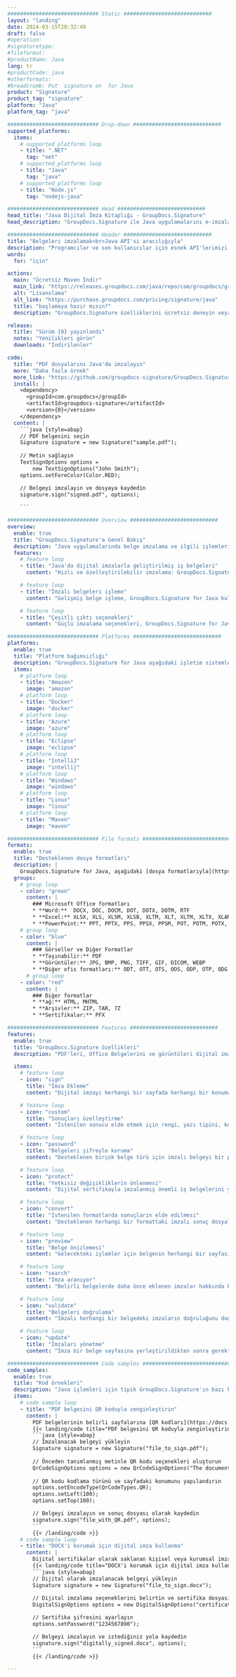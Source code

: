 ```yaml
---
############################# Static ############################
layout: "landing"
date: 2024-03-15T20:32:49
draft: false
#operation: 
#signaturetype: 
#fileformat: 
#productName: Java
lang: tr
#productCode: java
#otherformats: 
#breadcrumb: Put  signature on  for Java
product: "Signature"
product_tag: "signature"
platform: "Java"
platform_tag: "java"

############################# Drop-down ############################
supported_platforms:
  items:
    # supported_platforms loop
    - title: ".NET"
      tag: "net"
    # supported_platforms loop
    - title: "Java"
      tag: "java"
    # supported_platforms loop
    - title: "Node.js"
      tag: "nodejs-java"

############################# Head ############################
head_title: "Java Dijital İmza Kitaplığı - GroupDocs.Signature"
head_description: "GroupDocs.Signature ile Java uygulamalarını e-imzalarla güçlendirin. İş belgelerini hızlı ve zahmetsizce imzalayın."

############################# Header ############################
title: "Belgeleri imzalamak<br>Java API'si aracılığıyla"
description: "Programcılar ve son kullanıcılar için esnek API'lerimizi ve uygulama tabanlı çözümlerimizi kullanarak herhangi bir platformda dijital belgeleri ve görüntüleri imzalayın."
words:
  for: "için"

actions:
  main: "Ücretsiz Maven İndir"
  main_link: "https://releases.groupdocs.com/java/repo/com/groupdocs/groupdocs-signature/"
  alt: "Lisanslama"
  alt_link: "https://purchase.groupdocs.com/pricing/signature/java"
  title: "başlamaya hazır mısın?"
  description: "GroupDocs.Signature özelliklerini ücretsiz deneyin veya lisans isteyin"

release:
  title: "Sürüm {0} yayınlandı"
  notes: "Yenilikleri görün"
  downloads: "İndirilenler"

code:
  title: "PDF dosyalarını Java'da imzalayın"
  more: "Daha fazla örnek"
  more_link: "https://github.com/groupdocs-signature/GroupDocs.Signature-for-Java"
  install: |
    <dependency>
      <groupId>com.groupdocs</groupId>
      <artifactId>groupdocs-signature</artifactId>
      <version>{0}</version>
    </dependency>
  content: |
    ```java {style=abap}  
    // PDF belgesini seçin
    Signature signature = new Signature("sample.pdf");
    
    // Metin sağlayın
    TextSignOptions options = 
        new TextSignOptions("John Smith");
    options.setForeColor(Color.RED);

    // Belgeyi imzalayın ve dosyaya kaydedin
    signature.sign("signed.pdf", options);
    
    ```

############################# Overview ############################
overview:
  enable: true
  title: "GroupDocs.Signature'a Genel Bakış"
  description: "Java uygulamalarında belge imzalama ve ilgili işlemleri gerçekleştirmek için API"
  features:
    # feature loop
    - title: "Java'da dijital imzalarla geliştirilmiş iş belgeleri"
      content: "Hızlı ve özelleştirilebilir imzalama: GroupDocs.Signature for Java, PDF'ler, resimler ve Office belgeleri için çok çeşitli dijital imza seçenekleri sunar. Metin, barkod, QR kodları, dijital sertifikalar, resimler veya gizli meta verileri kullanabilirsiniz. Belge işleme hızlı ve etkilidir."

    # feature loop
    - title: "İmzalı belgeleri işleme"
      content: "Gelişmiş belge işleme, GroupDocs.Signature for Java kullanılarak imzalanmış belgeler üzerinde güçlü işlemler içerir. Çeşitli faydalı kriterleri kullanarak iş belgelerine eklenen imzaları arayabilir ve doğrulayabilirsiniz. Ayrıca belge hakkında detaylı bilgilere ulaşabilir veya sayfalarının ön izleme görsellerini alabilirsiniz."

    # feature loop
    - title: "Çeşitli çıktı seçenekleri"
      content: "Güçlü imzalama seçenekleri, GroupDocs.Signature for Java ile imzalanan belgelerin çıktısını özelleştirmenize olanak tanır. Herhangi bir imzayı herhangi bir belge sayfasında tam olarak konumlandırabilir ve görünümünü çeşitli şekillerde yapılandırabilirsiniz. Java API, imzalanmış iş belgelerinin çok sayıda desteklenen formatta kaydedilmesini destekler ve bunların parolalarla güvenliğinin sağlanmasına yönelik seçenekler sunar."

############################# Platforms ############################
platforms:
  enable: true
  title: "Platform bağımsızlığı"
  description: "GroupDocs.Signature for Java aşağıdaki işletim sistemlerini, çerçeveleri ve paket yöneticilerini destekler"
  items:
    # platform loop
    - title: "Amazon"
      image: "amazon"
    # platform loop
    - title: "Docker"
      image: "docker"
    # platform loop
    - title: "Azure"
      image: "azure"
    # platform loop
    - title: "Eclipse"
      image: "eclipse"
    # platform loop
    - title: "IntelliJ"
      image: "intellij"
    # platform loop
    - title: "Windows"
      image: "windows"
    # platform loop
    - title: "Linux"
      image: "linux"
    # platform loop
    - title: "Maven"
      image: "maven"

############################# File formats ############################
formats:
  enable: true
  title: "Desteklenen dosya formatları"
  description: |
    GroupDocs.Signature for Java, aşağıdaki [dosya formatlarıyla](https://docs.groupdocs.com/signature/java/supported-document-formats/) yapılan işlemleri destekler.
  groups:
    # group loop
    - color: "green"
      content: |
        ### Microsoft Office formatları
        * **Word:**  DOCX, DOC, DOCM, DOT, DOTX, DOTM, RTF
        * **Excel:** XLSX, XLS, XLSM, XLSB, XLTM, XLT, XLTM, XLTX, XLAM, SXC, SpreadsheetML
        * **PowerPoint:** PPT, PPTX, PPS, PPSX, PPSM, POT, POTM, POTX, PPTM
    # group loop
    - color: "blue"
      content: |
        ### Görseller ve Diğer Formatlar
        * **Taşınabilir:** PDF
        * **Görüntüler:** JPG, BMP, PNG, TIFF, GIF, DICOM, WEBP
        * **Diğer ofis formatları:** ODT, OTT, OTS, ODS, ODP, OTP, ODG
      # group loop
    - color: "red"
      content: |
        ### Diğer formatlar
        * **ağ:** HTML, MHTML
        * **Arşivler:** ZIP, TAR, 7Z
        * **Sertifikalar:** PFX

############################# Features ############################
features:
  enable: true
  title: "GroupDocs.Signature özellikleri"
  description: "PDF'leri, Office Belgelerini ve görüntüleri dijital imzalarla imzalama"

  items:
    # feature loop
    - icon: "sign"
      title: "İmza Ekleme"
      content: "Dijital imzayı herhangi bir sayfada herhangi bir konuma tam olarak yerleştirerek, desteklenen çeşitli imza türlerini kullanarak bir belgeyi imzalayın."

    # feature loop
    - icon: "custom"
      title: "Sonuçları özelleştirme"
      content: "İstenilen sonucu elde etmek için rengi, yazı tipini, kenarlığı, döndürmeyi ve diğer özellikleri ayarlayarak imza görünümünü özelleştirin."

    # feature loop
    - icon: "password"
      title: "Belgeleri şifreyle koruma"
      content: "Desteklenen birçok belge türü için imzalı belgeyi bir parolayla koruyabilirsiniz."

    # feature loop
    - icon: "protect"
      title: "Yetkisiz değişikliklerin önlenmesi"
      content: "Dijital sertifikayla imzalanmış önemli iş belgelerini yetkisiz değişikliklere karşı koruyun."

    # feature loop
    - icon: "convert"
      title: "İstenilen formatlarda sonuçların elde edilmesi"
      content: "Desteklenen herhangi bir formattaki imzalı sonuç dosyalarını kolayca edinin. Ayrıca MS Word belgelerini zahmetsizce PDF'ye dönüştürebilirsiniz."

    # feature loop
    - icon: "preview"
      title: "Belge önizlemesi"
      content: "Gelecekteki işlemler için belgenin herhangi bir sayfasını görüntü olarak kaydedin."

    # feature loop
    - icon: "search"
      title: "İmza aranıyor"
      content: "Belirli belgelerde daha önce eklenen imzalar hakkında bilgi almak mümkündür."

    # feature loop
    - icon: "validate"
      title: "Belgeleri doğrulama"
      content: "İmzalı herhangi bir belgedeki imzaların doğruluğunu doğrulayın."

    # feature loop
    - icon: "update"
      title: "İmzaları yönetme"
      content: "İmza bir belge sayfasına yerleştirildikten sonra gerektiğinde silinebilir, taşınabilir veya güncellenebilir."

############################# Code samples ############################
code_samples:
  enable: true
  title: "Kod örnekleri"
  description: "Java işlemleri için tipik GroupDocs.Signature'ın bazı kullanım durumları"
  items:
    # code sample loop
    - title: "PDF belgesini QR koduyla zenginleştirin"
      content: |
        PDF belgelerinin belirli sayfalarına [QR kodları](https://docs.groupdocs.com/signature/java/esign-document-with-qr-code-signature/) ekleyerek iş süreçlerini geliştirmek değerli olabilir. GroupDocs.Signature for Java kullanılarak QR kodunun nasıl ekleneceğine dair bir örnek bulunmaktadır.
        {{< landing/code title="PDF belgesini QR koduyla zenginleştirin">}}
        ```java {style=abap}
        // İmzalanacak belgeyi yükleyin
        Signature signature = new Signature("file_to_sign.pdf");
        
        // Önceden tanımlanmış metinle QR kodu seçenekleri oluşturun
        QrCodeSignOptions options = new QrCodeSignOptions("The document is approved by John Smith");
        
        // QR kodu kodlama türünü ve sayfadaki konumunu yapılandırın
        options.setEncodeType(QrCodeTypes.QR);
        options.setLeft(100);
        options.setTop(100);

        // Belgeyi imzalayın ve sonuç dosyası olarak kaydedin
        signature.sign("file_with_QR.pdf", options);
        ```
        {{< /landing/code >}}
    # code sample loop
    - title: "DOCX'i korumak için dijital imza kullanma"
      content: |
        Dijital sertifikalar olarak saklanan kişisel veya kurumsal imzaları kullanarak [Bir Belgeyi Koruyun](https://docs.groupdocs.com/signature/java/esign-document-with-digital-signature/) yapabilirsiniz. Sertifika ile güvence altına alınan belgelerde imza geçersiz kılınmadan değişiklik yapılamaz.
        {{< landing/code title="DOCX'i korumak için dijital imza kullanma">}}
        ```java {style=abap}   
        // Dijital olarak imzalanacak belgeyi yükleyin
        Signature signature = new Signature("file_to_sign.docx");
        
        // Dijital imzalama seçeneklerini belirtin ve sertifika dosyasının yolunu belirtin
        DigitalSignOptions options = new DigitalSignOptions("certificate.pfx");

        // Sertifika şifresini ayarlayın
        options.setPassword("1234567890");

        // Belgeyi imzalayın ve istediğiniz yola kaydedin
        signature.sign("digitally_signed.docx", options);
        ```
        {{< /landing/code >}}

---
```

